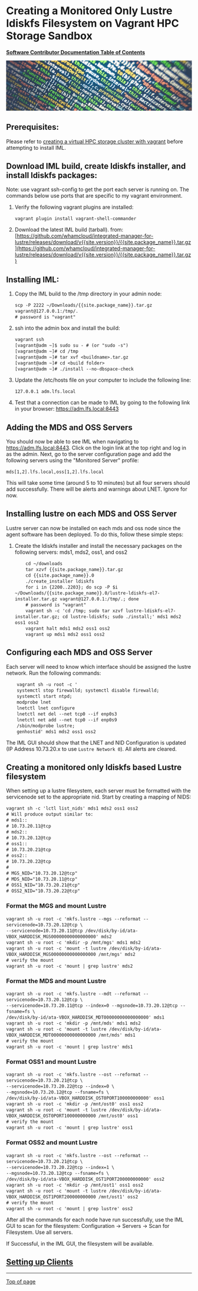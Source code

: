 # <a name="Top"></a>Creating a Monitored Only Lustre ldiskfs Filesystem on Vagrant HPC Storage Sandbox

[**Software Contributor Documentation Table of Contents**](cd_TOC.md)

![ldiskfs](md_Graphics/monitored_filesystem_sm.jpg)

## Prerequisites:

Please refer to [creating a virtual HPC storage cluster with vagrant](https://github.com/whamcloud/vagrantfiles) before attempting to install IML.

## Download IML build, create ldiskfs installer, and install ldiskfs packages:

Note: use vagrant ssh-config to get the port each server is running on. The commands below use ports that are specific to my vagrant environment.

1.  Verify the following vagrant plugins are installed:
    ```
    vagrant plugin install vagrant-shell-commander
    ```
2.  Download the latest IML build (tarball).
    from: [https://github.com/whamcloud/integrated-manager-for-lustre/releases/download/v{{site.version}}/{{site.package_name}}.tar.gz](https://github.com/whamcloud/integrated-manager-for-lustre/releases/download/v{{site.version}}/{{site.package_name}}.tar.gz)

## Installing IML:

1.  Copy the IML build to the /tmp directory in your admin node:
    ```
    scp -P 2222 ~/Downloads/{{site.package_name}}.tar.gz vagrant@127.0.0.1:/tmp/.
    # password is "vagrant"
    ```
2.  ssh into the admin box and install the build:
    ```
    vagrant ssh
    [vagrant@adm ~]$ sudo su - # (or "sudo -s")
    [vagrant@adm ~]# cd /tmp
    [vagrant@adm ~]# tar xvf <buildname>.tar.gz
    [vagrant@adm ~]# cd <build folder>
    [vagrant@adm ~]# ./install --no-dbspace-check
    ```
3.  Update the /etc/hosts file on your computer to include the following line:
    ```
    127.0.0.1 adm.lfs.local
    ```
4.  Test that a connection can be made to IML by going to the following link in your browser:
    https://adm.lfs.local:8443

## Adding the MDS and OSS Servers

You should now be able to see IML when navigating to https://adm.lfs.local:8443. Click on the login link at the top right and log in as the admin. Next, go to the server configuration page and add the following servers using the "Monitored Server" profile:

```
mds[1,2].lfs.local,oss[1,2].lfs.local
```

This will take some time (around 5 to 10 minutes) but all four servers should add successfully.
There will be alerts and warnings about LNET. Ignore for now.

## Installing lustre on each MDS and OSS Server

Lustre server can now be installed on each mds and oss node since the agent software has been deployed. To do this, follow these simple steps:

1.  Create the ldiskfs installer and install the necessary packages on the following servers: mds1, mds2, oss1, and oss2
    ```
        cd ~/downloads
        tar xzvf {{site.package_name}}.tar.gz
        cd {{site.package_name}}.0
        ./create_installer ldiskfs
        for i in {2200..2203}; do scp -P $i ~/Downloads/{{site.package_name}}.0/lustre-ldiskfs-el7-installer.tar.gz vagrant@127.0.0.1:/tmp/.; done
        # password is "vagrant"
        vagrant sh -c 'cd /tmp; sudo tar xzvf lustre-ldiskfs-el7-installer.tar.gz; cd lustre-ldiskfs; sudo ./install;' mds1 mds2 oss1 oss2
        vagrant halt mds1 mds2 oss1 oss2
        vagrant up mds1 mds2 oss1 oss2
    ```

## Configuring each MDS and OSS Server

Each server will need to know which interface should be assigned the lustre network.
Run the following commands:

```
    vagrant sh -u root -c '
    systemctl stop firewalld; systemctl disable firewalld;
    systemctl start ntpd;
    modprobe lnet
    lnetctl lnet configure
    lnetctl net del --net tcp0 --if enp0s3
    lnetctl net add --net tcp0 --if enp0s9
    /sbin/modprobe lustre;
    genhostid' mds1 mds2 oss1 oss2
```

The IML GUI should show that the LNET and NID Configuration is updated (IP Address 10.73.20.x to use `Lustre Network 0`). All alerts are cleared.

## Creating a monitored only ldiskfs based Lustre filesystem

When setting up a lustre filesystem, each server must be formatted with the servicenode set to the appropriate nid. Start by creating a mapping of NIDS:

```
vagrant sh -c 'lctl list_nids' mds1 mds2 oss1 oss2
# Will produce output similar to:
# mds1::
# 10.73.20.11@tcp
# mds2::
# 10.73.20.12@tcp
# oss1::
# 10.73.20.21@tcp
# oss2::
# 10.73.20.22@tcp
#
# MGS_NID="10.73.20.12@tcp"
# MDS_NID="10.73.20.11@tcp"
# OSS1_NID="10.73.20.21@tcp"
# OSS2_NID="10.73.20.22@tcp"
```

### Format the MGS and mount Lustre

```
vagrant sh -u root -c 'mkfs.lustre --mgs --reformat --servicenode=10.73.20.12@tcp \
--servicenode=10.73.20.11@tcp /dev/disk/by-id/ata-VBOX_HARDDISK_MGS00000000000000000' mds2
vagrant sh -u root -c 'mkdir -p /mnt/mgs' mds1 mds2
vagrant sh -u root -c 'mount -t lustre /dev/disk/by-id/ata-VBOX_HARDDISK_MGS00000000000000000 /mnt/mgs' mds2
# verify the mount
vagrant sh -u root -c 'mount | grep lustre' mds2
```

### Format the MDS and mount Lustre

```
vagrant sh -u root -c 'mkfs.lustre --mdt --reformat --servicenode=10.73.20.12@tcp \
--servicenode=10.73.20.11@tcp --index=0 --mgsnode=10.73.20.12@tcp --fsname=fs \
/dev/disk/by-id/ata-VBOX_HARDDISK_MDT00000000000000000' mds1
vagrant sh -u root -c 'mkdir -p /mnt/mds' mds1 mds2
vagrant sh -u root -c 'mount -t lustre /dev/disk/by-id/ata-VBOX_HARDDISK_MDT00000000000000000 /mnt/mds' mds1
# verify the mount
vagrant sh -u root -c 'mount | grep lustre' mds1
```

### Format OSS1 and mount Lustre

```
vagrant sh -u root -c 'mkfs.lustre --ost --reformat --servicenode=10.73.20.21@tcp \
--servicenode=10.73.20.22@tcp --index=0 \
--mgsnode=10.73.20.12@tcp --fsname=fs \
/dev/disk/by-id/ata-VBOX_HARDDISK_OST0PORT100000000000' oss1
vagrant sh -u root -c 'mkdir -p /mnt/ost0' oss1 oss2
vagrant sh -u root -c 'mount -t lustre /dev/disk/by-id/ata-VBOX_HARDDISK_OST0PORT100000000000 /mnt/ost0' oss1
# verify the mount
vagrant sh -u root -c 'mount | grep lustre' oss1
```

### Format OSS2 and mount Lustre

```
vagrant sh -u root -c 'mkfs.lustre --ost --reformat --servicenode=10.73.20.21@tcp \
--servicenode=10.73.20.22@tcp --index=1 \
--mgsnode=10.73.20.12@tcp --fsname=fs \
/dev/disk/by-id/ata-VBOX_HARDDISK_OST1PORT200000000000' oss2
vagrant sh -u root -c 'mkdir -p /mnt/ost1' oss1 oss2
vagrant sh -u root -c 'mount -t lustre /dev/disk/by-id/ata-VBOX_HARDDISK_OST1PORT200000000000 /mnt/ost1' oss2
# verify the mount
vagrant sh -u root -c 'mount | grep lustre' oss2
```

After all the commands for each node have run successfully, use the IML GUI to scan for the filesystem:
Configuration -> Servers -> Scan for Filesystem. Use all servers.

If Successful, in the IML GUI, the filesystem will be available.

## [Setting up Clients](cd_Setting_Up_Clients.md)

---

[Top of page](#Top)
